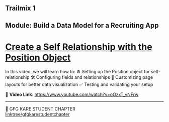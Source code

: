 ## Trailmix 1
## Module: Build a Data Model for a Recruiting App 
#  [Create a Self Relationship with the Position Object](https://trailhead.salesforce.com/content/learn/projects/build-a-data-model-for-a-recruiting-app/self-relationship-positions-object?trailmix_creator_id=journeytosalesforce&trailmix_slug=trailmix-1)
 
In this video, we will learn how to: 
⚙ Setting up the Position object for self-relationship
🛠 Configuring fields and relationships
🎨 Customizing page layouts for better data visualization
✅ Testing and validating your setup

🎥 __Video Link__: https://www.youtube.com/watch?v=oOzxT_vNFrw


---

💚 GFG KARE STUDENT CHAPTER  
[linktree/gfgkarestudentchapter](https://linktr.ee/gfgkarestudentchapter)